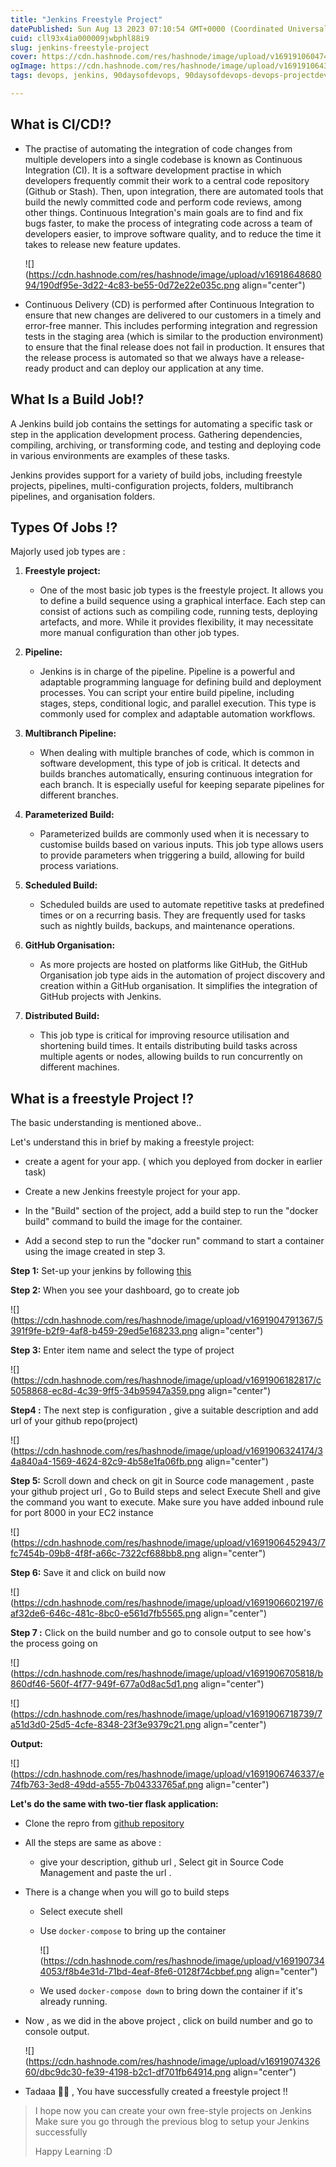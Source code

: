 ```yaml
---
title: "Jenkins Freestyle Project"
datePublished: Sun Aug 13 2023 07:10:54 GMT+0000 (Coordinated Universal Time)
cuid: cll93x4ia000009jwbphl88i9
slug: jenkins-freestyle-project
cover: https://cdn.hashnode.com/res/hashnode/image/upload/v1691910604745/bb8132af-6a07-4900-a47e-bc4b2930e610.png
ogImage: https://cdn.hashnode.com/res/hashnode/image/upload/v1691910643680/6236a86e-faff-45ea-b433-b6524d60ba65.png
tags: devops, jenkins, 90daysofdevops, 90daysofdevops-devops-projectdevelopment-nonitbackground-github-docker-cloudplatforms-ec2-aws-elasticbeanstalk-lambdafunctions-devopspipelines-terraform-jenkins-docker-devsecops-scm-git-gitlab-bitbucket-buildtools-griddle-maven-ant-msbuild-monitoringtools-prometheus-grafana-ansible-ai-chatgpt-valueaddition-realworldproblems, freestyle-jenkins-project

---
```


## What is CI/CD⁉️

* The practise of automating the integration of code changes from multiple developers into a single codebase is known as Continuous Integration (CI). It is a software development practise in which developers frequently commit their work to a central code repository (Github or Stash). Then, upon integration, there are automated tools that build the newly committed code and perform code reviews, among other things. Continuous Integration's main goals are to find and fix bugs faster, to make the process of integrating code across a team of developers easier, to improve software quality, and to reduce the time it takes to release new feature updates.
    
    ![](https://cdn.hashnode.com/res/hashnode/image/upload/v1691864868094/190df95e-3d22-4c83-be55-0d72e22e035c.png align="center")
    
* Continuous Delivery (CD) is performed after Continuous Integration to ensure that new changes are delivered to our customers in a timely and error-free manner. This includes performing integration and regression tests in the staging area (which is similar to the production environment) to ensure that the final release does not fail in production. It ensures that the release process is automated so that we always have a release-ready product and can deploy our application at any time.
    

## What Is a Build Job⁉️

A Jenkins build job contains the settings for automating a specific task or step in the application development process. Gathering dependencies, compiling, archiving, or transforming code, and testing and deploying code in various environments are examples of these tasks.

Jenkins provides support for a variety of build jobs, including freestyle projects, pipelines, multi-configuration projects, folders, multibranch pipelines, and organisation folders.

## Types Of Jobs ⁉️

Majorly used job types are :

1. **Freestyle project:**
    
    * One of the most basic job types is the freestyle project. It allows you to define a build sequence using a graphical interface. Each step can consist of actions such as compiling code, running tests, deploying artefacts, and more. While it provides flexibility, it may necessitate more manual configuration than other job types.
        
2. **Pipeline:**
    
    * Jenkins is in charge of the pipeline. Pipeline is a powerful and adaptable programming language for defining build and deployment processes. You can script your entire build pipeline, including stages, steps, conditional logic, and parallel execution. This type is commonly used for complex and adaptable automation workflows.
        
3. **Multibranch Pipeline:**
    
    * When dealing with multiple branches of code, which is common in software development, this type of job is critical. It detects and builds branches automatically, ensuring continuous integration for each branch. It is especially useful for keeping separate pipelines for different branches.
        
4. **Parameterized Build:**
    
    * Parameterized builds are commonly used when it is necessary to customise builds based on various inputs. This job type allows users to provide parameters when triggering a build, allowing for build process variations.
        
5. **Scheduled Build:**
    
    * Scheduled builds are used to automate repetitive tasks at predefined times or on a recurring basis. They are frequently used for tasks such as nightly builds, backups, and maintenance operations.
        
6. **GitHub Organisation:**
    
    * As more projects are hosted on platforms like GitHub, the GitHub Organisation job type aids in the automation of project discovery and creation within a GitHub organisation. It simplifies the integration of GitHub projects with Jenkins.
        
7. **Distributed Build:**
    
    * This job type is critical for improving resource utilisation and shortening build times. It entails distributing build tasks across multiple agents or nodes, allowing builds to run concurrently on different machines.
        

## What is a freestyle Project ⁉️

The basic understanding is mentioned above..

Let's understand this in brief by making a freestyle project:

* create a agent for your app. ( which you deployed from docker in earlier task)
    
* Create a new Jenkins freestyle project for your app.
    
* In the "Build" section of the project, add a build step to run the "docker build" command to build the image for the container.
    
* Add a second step to run the "docker run" command to start a container using the image created in step 3.
    

**Step 1:** Set-up your jenkins by following [this](https://srdev.hashnode.dev/getting-started-with-jenkins)

**Step 2:** When you see your dashboard, go to create job

![](https://cdn.hashnode.com/res/hashnode/image/upload/v1691904791367/5391f9fe-b2f9-4af8-b459-29ed5e168233.png align="center")

**Step 3:** Enter item name and select the type of project

![](https://cdn.hashnode.com/res/hashnode/image/upload/v1691906182817/c5058868-ec8d-4c39-9ff5-34b95947a359.png align="center")

**Step4 :** The next step is configuration , give a suitable description and add url of your github repo(project)

![](https://cdn.hashnode.com/res/hashnode/image/upload/v1691906324174/34a840a4-1569-4624-82c9-4b58e1fa06fb.png align="center")

**Step 5:** Scroll down and check on git in Source code management , paste your github project url , Go to Build steps and select Execute Shell and give the command you want to execute. Make sure you have added inbound rule for port 8000 in your EC2 instance

![](https://cdn.hashnode.com/res/hashnode/image/upload/v1691906452943/7fc7454b-09b8-4f8f-a66c-7322cf688bb8.png align="center")

**Step 6:** Save it and click on build now

![](https://cdn.hashnode.com/res/hashnode/image/upload/v1691906602197/6af32de6-646c-481c-8bc0-e561d7fb5565.png align="center")

**Step 7 :** Click on the build number and go to console output to see how's the process going on

![](https://cdn.hashnode.com/res/hashnode/image/upload/v1691906705818/b860df46-560f-4f77-949f-677a0d8ac5d1.png align="center")

![](https://cdn.hashnode.com/res/hashnode/image/upload/v1691906718739/7a51d3d0-25d5-4cfe-8348-23f3e9379c21.png align="center")

**Output:**

![](https://cdn.hashnode.com/res/hashnode/image/upload/v1691906746337/e74fb763-3ed8-49dd-a555-7b04333765af.png align="center")

**Let's do the same with two-tier flask application:**

* Clone the repro from [github repository](https://github.com/srahul0502/two-tier-flask-app.git)
    
* All the steps are same as above :
    
    * give your description, github url , Select git in Source Code Management and paste the url .
        
* There is a change when you will go to build steps
    
    * Select execute shell
        
    * Use `docker-compose` to bring up the container
        
        ![](https://cdn.hashnode.com/res/hashnode/image/upload/v1691907344053/f8b4e31d-71bd-4eaf-8fe6-0128f74cbbef.png align="center")
        
    * We used `docker-compose down` to bring down the container if it's already running.
        
* Now , as we did in the above project , click on build number and go to console output.
    
    ![](https://cdn.hashnode.com/res/hashnode/image/upload/v1691907432660/dbc9dc30-fe39-4198-b2c1-df701fb64914.png align="center")
    
* Tadaaa 🥳🥳 , You have successfully created a freestyle project !!
    

> I hope now you can create your own free-style projects on Jenkins  
> Make sure you go through the previous blog to setup your Jenkins successfully
> 
> Happy Learning :D